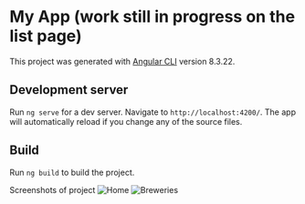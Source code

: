# My App (work still in progress on the list page)

This project was generated with [Angular CLI](https://github.com/angular/angular-cli) version 8.3.22.

## Development server

Run `ng serve` for a dev server. Navigate to `http://localhost:4200/`. The app will automatically reload if you change any of the source files.

## Build

Run `ng build` to build the project.

Screenshots of project
![Home](https://user-images.githubusercontent.com/10641441/193903148-f22d088e-696b-424b-897a-514872dec6b7.JPG)
![Breweries](https://user-images.githubusercontent.com/10641441/193903173-83d60a75-1791-4929-b468-0674e65ca483.JPG)
